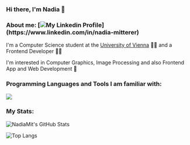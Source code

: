 ### Hi there, I'm Nadia 👋

### About me: [![My Linkedin Profile](https://img.shields.io/badge/LinkedIn-blue?logo=linkedin&logoColor=white")](https://www.linkedin.com/in/nadia-mitterer)

I'm a Computer Science student at the [University of Vienna](https://www.univie.ac.at/en/) :woman_student: and a Frontend Developer :woman_technologist:

I'm interested in Computer Graphics, Image Processing and also Frontend App and Web Development :rocket:

### Programming Languages and Tools I am familiar with:

<p align="left">
  <a href="https://skillicons.dev">
    <img src="https://skillicons.dev/icons?i=python,java,js,ts,react,nextjs,cpp,cs,github,git" />
  </a>
</p>

### My Stats:

![NadiaMit's GitHub Stats](https://github-readme-stats.vercel.app/api?username=NadiaMit&show_icons=true&hide=prs&rank_icon=github&custom_title=NadiaMit's%20GitHub%20Stats&theme=midnight-purple&include_all_commits=false)

![Top Langs](https://github-readme-stats.vercel.app/api/top-langs/?username=NadiaMit&layout=compact&theme=midnight-purple)
